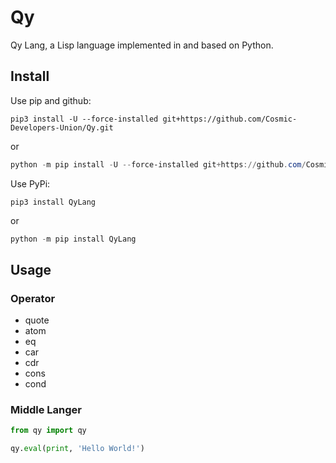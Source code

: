 # Qy

Qy Lang, a Lisp language implemented in and based on Python.

## Install

Use pip and github:

```shell
pip3 install -U --force-installed git+https://github.com/Cosmic-Developers-Union/Qy.git
```

or

```powershell
python -m pip install -U --force-installed git+https://github.com/Cosmic-Developers-Union/Qy.git
```

Use PyPi:

```shell
pip3 install QyLang
```

or

```powershell
python -m pip install QyLang
```

## Usage

### Operator

- quote
- atom
- eq
- car
- cdr
- cons
- cond

### Middle Langer

```python
from qy import qy

qy.eval(print, 'Hello World!')
```
